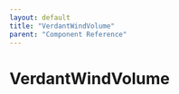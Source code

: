 ```yaml
---
layout: default
title: "VerdantWindVolume"
parent: "Component Reference"
---
```



# VerdantWindVolume